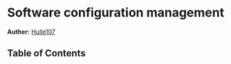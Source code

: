 # Software configuration management

**Auther:** [Hulle107](https://github.com/Hulle107)

## Table of Contents